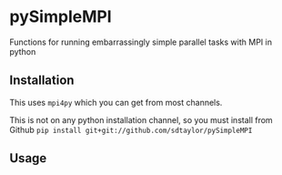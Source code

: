 # pySimpleMPI
Functions for running embarrassingly simple parallel tasks with MPI in python


## Installation
This uses `mpi4py` which you can get from most channels.  

This is not on any python installation channel, so you must install from Github
`pip install git+git://github.com/sdtaylor/pySimpleMPI`

## Usage

